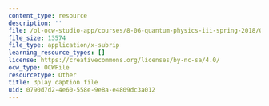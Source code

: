 ```yaml
---
content_type: resource
description: ''
file: /ol-ocw-studio-app/courses/8-06-quantum-physics-iii-spring-2018/0790d7d24e60558e9e8ae4809dc3a012_WlZf4aOkNMQ.vtt
file_size: 13574
file_type: application/x-subrip
learning_resource_types: []
license: https://creativecommons.org/licenses/by-nc-sa/4.0/
ocw_type: OCWFile
resourcetype: Other
title: 3play caption file
uid: 0790d7d2-4e60-558e-9e8a-e4809dc3a012
---
```

